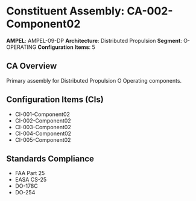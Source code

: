 # Constituent Assembly: CA-002-Component02

**AMPEL**: AMPEL-09-DP
**Architecture**: Distributed Propulsion
**Segment**: O-OPERATING
**Configuration Items**: 5

## CA Overview
Primary assembly for Distributed Propulsion O Operating components.

## Configuration Items (CIs)
- CI-001-Component02
- CI-002-Component02
- CI-003-Component02
- CI-004-Component02
- CI-005-Component02

## Standards Compliance
- FAA Part 25
- EASA CS-25
- DO-178C
- DO-254
